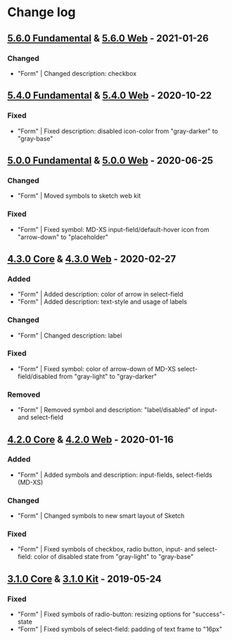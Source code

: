 # Change log

## [5.6.0 Fundamental](https://github.com/cake-hub/lidl-sketch/tree/v5.6.0) & [5.6.0 Web](https://github.com/cake-hub/lidl-web-sketch/tree/v5.6.0) - 2021-01-26

### Changed

* "Form" | Changed description: checkbox


## [5.4.0 Fundamental](https://github.com/cake-hub/lidl-sketch/tree/v5.4.0) & [5.4.0 Web](https://github.com/cake-hub/lidl-web-sketch/tree/v5.4.0) - 2020-10-22

### Fixed

* "Form" | Fixed description: disabled icon-color from "gray-darker" to "gray-base"


## [5.0.0 Fundamental](https://github.com/cake-hub/lidl-sketch/tree/v5.0.0) & [5.0.0 Web](https://github.com/cake-hub/lidl-web-sketch/tree/v5.0.0) - 2020-06-25

### Changed

* "Form" | Moved symbols to sketch web kit

### Fixed

* "Form" | Fixed symbol: MD-XS input-field/default-hover icon from "arrow-down" to "placeholder"


## [4.3.0 Core](https://www.secrz.de/bitbucket/projects/UXCAKE/repos/lidl-cake-ui-core/browse?at=refs%2Ftags%2Fv4.3.0) & [4.3.0 Web](https://www.secrz.de/bitbucket/projects/UXCAKE/repos/lidl-cake-ui-web/browse?at=refs%2Ftags%2Fv4.3.0) - 2020-02-27

### Added

* "Form" | Added description: color of arrow in select-field
* "Form" | Added description: text-style and usage of labels

### Changed

* "Form" | Changed description: label

### Fixed

* "Form" | Fixed symbol: color of arrow-down of MD-XS select-field/disabled from "gray-light" to "gray-darker"

### Removed

* "Form" | Removed symbol and description: "label/disabled" of input- and select-field


## [4.2.0 Core](https://www.secrz.de/bitbucket/projects/UXCAKE/repos/lidl-cake-ui-core/browse?at=refs%2Ftags%2Fv4.2.0) & [4.2.0 Web](https://www.secrz.de/bitbucket/projects/UXCAKE/repos/lidl-cake-ui-web/browse?at=refs%2Ftags%2Fv4.2.0) - 2020-01-16

### Added

* "Form" | Added symbols and description: input-fields, select-fields (MD-XS)

### Changed

* "Form" | Changed symbols to new smart layout of Sketch

### Fixed

* "Form" | Fixed symbols of checkbox, radio button, input- and select-field: color of disabled state from "gray-light" to "gray-base"


## [3.1.0 Core](https://www.secrz.de/bitbucket/projects/UXCAKE/repos/lidl-cake-ui-core/browse?at=refs%2Ftags%2Fv3.1.0) & [3.1.0 Kit](https://www.secrz.de/bitbucket/projects/UXCAKE/repos/lidl-cake-ui-web/browse?at=refs%2Ftags%2Fv3.1.0) - 2019-05-24

### Fixed

* "Form" | Fixed symbols of radio-button: resizing options for "success"-state
* “Form" | Fixed symbols of select-field: padding of text frame to "16px"
